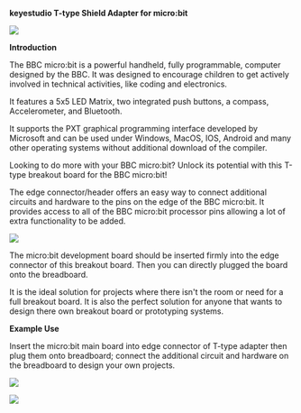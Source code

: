 **keyestudio T-type Shield Adapter for micro:bit**

**![](media/89238b3c2a2f587cf94b9f17e4dd09bf.jpeg)**

**Introduction**

The BBC micro:bit is a powerful handheld, fully programmable, computer designed
by the BBC. It was designed to encourage children to get actively involved in
technical activities, like coding and electronics.

It features a 5x5 LED Matrix, two integrated push buttons, a compass,
Accelerometer, and Bluetooth.

It supports the PXT graphical programming interface developed by Microsoft and
can be used under Windows, MacOS, IOS, Android and many other operating systems
without additional download of the compiler.

Looking to do more with your BBC micro:bit? Unlock its potential with this
T-type breakout board for the BBC micro:bit!

The edge connector/header offers an easy way to connect additional circuits and
hardware to the pins on the edge of the BBC micro:bit. It provides access to all
of the BBC micro:bit processor pins allowing a lot of extra functionality to be
added.

**![](media/0a782836f14df4f62e137cd8ca53ea02.jpeg)**

The micro:bit development board should be inserted firmly into the edge
connector of this breakout board. Then you can directly plugged the board onto
the breadboard.

It is the ideal solution for projects where there isn't the room or need for a
full breakout board. It is also the perfect solution for anyone that wants to
design there own breakout board or prototyping systems.

**Example Use**

Insert the micro:bit main board into edge connector of T-type adapter then plug
them onto breadboard; connect the additional circuit and hardware on the
breadboard to design your own projects.

![](media/5450c5c017bf855e68df79f0b28cc89c.jpeg)

**![](media/e9004e87caadbf67461f36a5292d1091.jpeg)**
